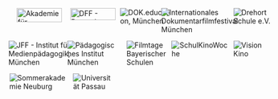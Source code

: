 <style>
.logos ul {
  list-style-type:none !important;
  display: grid;
  grid-template-columns: repeat(auto-fit, minmax(5em, 1fr));
  gap: 1em 2em;
  padding-inline-start: 0 !important;
  justify-items: center;
}
.logos li.span2 {
  grid-column: span 2;
}
</style>
<div class="logos">
<ul>
<li class="level1"><div class="li"> <img src="https://florian.geierstanger.org/_media/projekte/2017filmvermittlung/logos/logo_alpdillingen.svg?w=90&amp;h=28&amp;tok=b1cb28" class="media" title="Akademie für Lehrerfortbildung und Personalführung, Dillingen" alt="Akademie für Lehrerfortbildung und Personalführung, Dillingen" width="90" height="28" /></div>
</li>
<li class="level1"><div class="li"> <img src="https://florian.geierstanger.org/_media/projekte/2017filmvermittlung/logos/logo_deutschesfilminstitut.svg?w=90&amp;h=24&amp;tok=7857f8" class="media" title="DFF - Deutsches Filminstitut &amp; Filmmuseum, Frankfurt" alt="DFF - Deutsches Filminstitut &amp; Filmmuseum, Frankfurt" width="90" height="24" /></div>
</li>
<li class="level1"><div class="li"> <img src="https://florian.geierstanger.org/_media/projekte/2017filmvermittlung/logos/logo_dokeducation.svg" class="media" title="DOK.education, München" alt="DOK.education, München" /></div>
</li>
<li class="level1"><div class="li"> <img src="https://florian.geierstanger.org/_media/projekte/2017filmvermittlung/logos/logo_dokfestmuenchen.svg" class="media" title="Internationales Dokumentarfilmfestival München" alt="Internationales Dokumentarfilmfestival München" /></div>
</li>
<li class="level1"><div class="li"> <img src="https://florian.geierstanger.org/_media/projekte/2017filmvermittlung/logos/logo_drehortschule.svg" class="media" title="Drehort Schule e.V." alt="Drehort Schule e.V." /></div>
</li>
<li class="level1"><div class="li"> <img src="https://florian.geierstanger.org/_media/projekte/2017filmvermittlung/logos/logo_jff.svg" class="media" title="JFF - Institut für Medienpädagogik, München" alt="JFF - Institut für Medienpädagogik, München" /></div>
</li>
<li class="level1"><div class="li"> <img src="https://florian.geierstanger.org/_media/projekte/2017filmvermittlung/logos/logo_paedagogischesinstitut.svg" class="media" title="Pädagogisches Institut München" alt="Pädagogisches Institut München" /></div>
</li>
<li class="level1"><div class="li"> <img src="https://florian.geierstanger.org/_media/projekte/2017filmvermittlung/logos/logo_schulfilmtagebayern.svg" class="media" title="Filmtage Bayerischer Schulen" alt="Filmtage Bayerischer Schulen" /></div>
</li>
<li class="level1"><div class="li"> <img src="https://florian.geierstanger.org/_media/projekte/2017filmvermittlung/logos/logo_schulkinowochen.svg" class="media" title="SchulKinoWoche" alt="SchulKinoWoche" /></div>
</li>
<li class="level1"><div class="li"> <img src="https://florian.geierstanger.org/_media/projekte/2017filmvermittlung/logos/logo_visionkino.svg" class="media" title="Vision Kino" alt="Vision Kino" /></div>
</li>
<li class="level1"><div class="li"> <img src="https://florian.geierstanger.org/_media/projekte/2017filmvermittlung/logos/logo_sommerakademieneuburg.svg" class="media" title="Sommerakademie Neuburg" alt="Sommerakademie Neuburg" /></div>
</li>
<li class="level1"><div class="li"> <img src="https://florian.geierstanger.org/_media/projekte/2017filmvermittlung/logos/logo_unipassau.svg" class="media" title="Universität Passau" alt="Universität Passau" /></div>
</li>
</ul></div>
